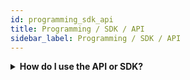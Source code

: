 ```yaml
---
id: programming_sdk_api
title: Programming / SDK / API
sidebar_label: Programming / SDK / API
---
```


<details><summary><strong>How do I use the API or SDK?</strong></summary>

nanoStream Cloud provides dashboards and application programming interfaces (API), but also code snippets and web pages which do not require programming skills.

nanoPlayer and Webcaster are based on HTML and JS (Javascript) libraries
nanoStream Cloud's bintu management service is available as dashboard and REST API

`HTML/JS (Javascript)` works for all modern HTML5 browsers. Based on this, you can use frameworks like Typescript, React, VueJS etc.

HTML/JS is supported on all devices and platforms nowadays.

For native apps, We recommend using Web Views to embed the nanoStream JS API.

If you are working on a platform without HTML/JS support, you can use fallback URLs provided by nanoPlayer. 
Please contact us for details.


</details>

